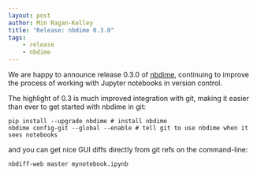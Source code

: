 ```yaml
---
layout: post
author: Min Ragan-Kelley
title: "Release: nbdime 0.3.0"
tags:
    - release
    - nbdime
---
```


We are happy to announce release 0.3.0 of [nbdime](https://nbdime.readthedocs.io),
continuing to improve the process of working with Jupyter notebooks in version control.

The highlight of 0.3 is much improved integration with git, making it easier than ever
to get started with nbdime in git:

    pip install --upgrade nbdime # install nbdime
    nbdime config-git --global --enable # tell git to use nbdime when it sees notebooks

and you can get nice GUI diffs directly from git refs on the command-line:

    nbdiff-web master mynotebook.ipynb

